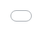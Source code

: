 ```yaml
---
permalink: /portfolio3d/
title: "Portfolio3D"
#unity_dir: portfolio3d
classes: wide
layout: empty
---
```


<iframe src="/Chefty.github.io/assets/unity/portfolio3d/index.html" style="position:fixed; top:0; left:0; bottom:0; right:0; width:100%; height:100%; border:none; margin:0; padding:0; overflow:hidden; z-index:999999;"></iframe>